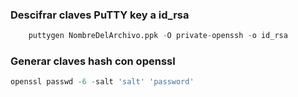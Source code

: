 ### Descifrar claves PuTTY key a id_rsa

```python
	puttygen NombreDelArchivo.ppk -O private-openssh -o id_rsa
```
### Generar claves hash con openssl

```python
openssl passwd -6 -salt 'salt' 'password'
```
